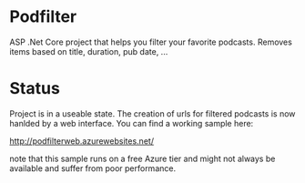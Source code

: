 # Podfilter
ASP .Net Core project that helps you filter your favorite podcasts. Removes items based on title, duration, pub date, ...

# Status
Project is in a useable state. The creation of urls for filtered podcasts is now hanlded by a web interface. You can find a working sample here:

http://podfilterweb.azurewebsites.net/

note that this sample runs on a free Azure tier and might not always be available and suffer from poor performance.
